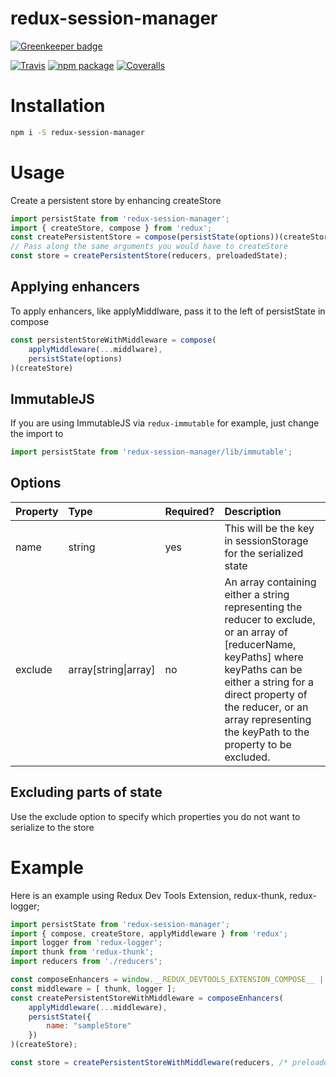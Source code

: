 # redux-session-manager

[![Greenkeeper badge](https://badges.greenkeeper.io/ssilve1989/redux-session-manager.svg)](https://greenkeeper.io/)

[![Travis][build-badge]][build]
[![npm package][npm-badge]][npm]
[![Coveralls][coveralls-badge]][coveralls]

# Installation
```bash
npm i -S redux-session-manager
```

# Usage
Create a persistent store by enhancing createStore
```javascript
import persistState from 'redux-session-manager';
import { createStore, compose } from 'redux';
const createPersistentStore = compose(persistState(options))(createStore);
// Pass along the same arguments you would have to createStore
const store = createPersistentStore(reducers, preloadedState);
```

## Applying enhancers
To apply enhancers, like applyMiddlware, pass it to the left of persistState in compose
```javascript
const persistentStoreWithMiddleware = compose(
	applyMiddleware(...middlware),
	persistState(options)
)(createStore)
```

## ImmutableJS
If you are using ImmutableJS via `redux-immutable` for example, just change the import to
```javascript
import persistState from 'redux-session-manager/lib/immutable';
```

## Options
| Property | Type | Required? | Description |
|:---|:---|:---|:---
name | string | yes | This will be the key in sessionStorage for the serialized state |
exclude | array[string\|array] | no | An array containing either a string representing the reducer to exclude, or an array of [reducerName, keyPaths] where keyPaths can be either a string for a direct property of the reducer, or an array representing the keyPath to the property to be excluded.

## Excluding parts of state
Use the exclude option to specify which properties you do not want to serialize to the store

# Example
Here is an example using Redux Dev Tools Extension, redux-thunk, redux-logger;
```javascript
import persistState from 'redux-session-manager';
import { compose, createStore, applyMiddleware } from 'redux';
import logger from 'redux-logger';
import thunk from 'redux-thunk';
import reducers from './reducers';

const composeEnhancers = window.__REDUX_DEVTOOLS_EXTENSION_COMPOSE__ || compose;
const middleware = [ thunk, logger ];
const createPersistentStoreWithMiddleware = composeEnhancers(
	applyMiddleware(...middleware),
	persistState({
	    name: "sampleStore"
	})
)(createStore);

const store = createPersistentStoreWithMiddleware(reducers, /* preloadedState */);
```

[build-badge]: https://img.shields.io/travis/ssilve1989/redux-session-manager.svg
[build]: https://travis-ci.org/ssilve1989/redux-session-manager

[npm-badge]: https://img.shields.io/npm/v/redux-session-manager.svg
[npm]: https://www.npmjs.org/package/redux-session-manager

[coveralls-badge]: https://img.shields.io/coveralls/ssilve1989/redux-session-manager/master.svg
[coveralls]: https://coveralls.io/github/ssilve1989/redux-session-manager
